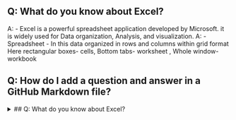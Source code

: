 ## Q: What do you know about Excel?
A: - Excel is a powerful spreadsheet application developed by Microsoft. it is widely used for Data organization, Analysis, and visualization.
A: - Spreadsheet - In this data organized in rows and columns within grid format Here rectangular boxes- cells, Bottom tabs- worksheet , Whole window- workbook


## Q: How do I add a question and answer in a GitHub Markdown file?


<details>
<summary>
  ## Q: What do you know about Excel?

</summary>
<br>
Excel is a powerful spreadsheet application developed by Microsoft. it is widely used for Data organization, Analysis, and visualization.
A: - Spreadsheet - In this data organized in rows and columns within grid format Here rectangular boxes- cells, Bottom tabs- worksheet , Whole window- workbook

</details>
